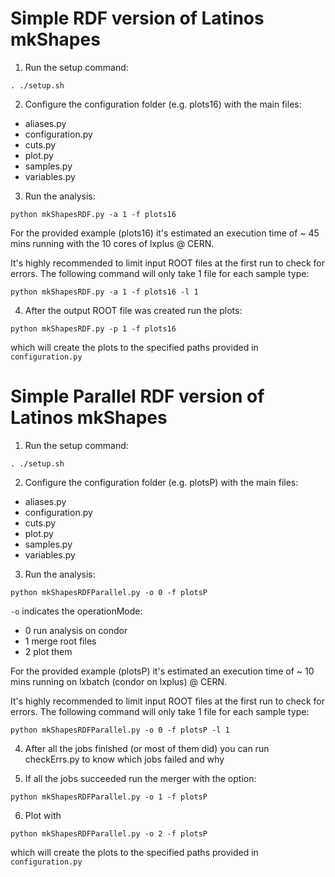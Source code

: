 # Simple RDF version of Latinos mkShapes

1. Run the setup command:
```
. ./setup.sh
```

2. Configure the configuration folder (e.g. plots16) with the main files:
- aliases.py
- configuration.py
- cuts.py
- plot.py
- samples.py
- variables.py

3. Run the analysis:
```
python mkShapesRDF.py -a 1 -f plots16
```
For the provided example (plots16) it's estimated an execution time of ~ 45 mins running with the 10 cores of lxplus @ CERN.


It's highly recommended to limit input ROOT files at the first run to check for errors. The following command will only take 1 file for each sample type:
```
python mkShapesRDF.py -a 1 -f plots16 -l 1
```

4. After the output ROOT file was created run the plots:
```
python mkShapesRDF.py -p 1 -f plots16
```
which will create the plots to the specified paths provided in `configuration.py` 

# Simple Parallel RDF version of Latinos mkShapes

1. Run the setup command:
```
. ./setup.sh
```

2. Configure the configuration folder (e.g. plotsP) with the main files:
- aliases.py
- configuration.py
- cuts.py
- plot.py
- samples.py
- variables.py

3. Run the analysis:
```
python mkShapesRDFParallel.py -o 0 -f plotsP
```
`-o` indicates the operationMode:
- 0 run analysis on condor
- 1 merge root files
- 2 plot them

For the provided example (plotsP) it's estimated an execution time of ~ 10 mins running on lxbatch (condor on lxplus) @ CERN.


It's highly recommended to limit input ROOT files at the first run to check for errors. The following command will only take 1 file for each sample type:
```
python mkShapesRDFParallel.py -o 0 -f plotsP -l 1
```

4. After all the jobs finished (or most of them did) you can run checkErrs.py to know which jobs failed and why

5. If all the jobs succeeded run the merger with the option: 
```
python mkShapesRDFParallel.py -o 1 -f plotsP
```

6. Plot with 
```
python mkShapesRDFParallel.py -o 2 -f plotsP
```
which will create the plots to the specified paths provided in `configuration.py` 

